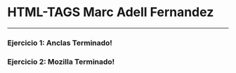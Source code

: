 # HTML-TAGS Marc Adell Fernandez
---

### Ejercicio 1: Anclas Terminado!
### Ejercicio 2: Mozilla Terminado!